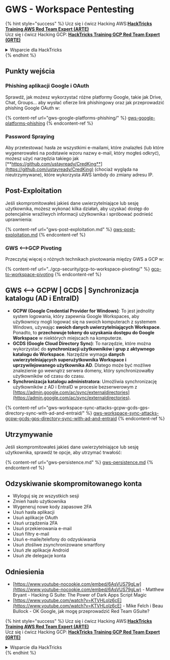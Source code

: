 # GWS - Workspace Pentesting

{% hint style="success" %}
Ucz się i ćwicz Hacking AWS:<img src="../../.gitbook/assets/image (1).png" alt="" data-size="line">[**HackTricks Training AWS Red Team Expert (ARTE)**](https://training.hacktricks.xyz/courses/arte)<img src="../../.gitbook/assets/image (1).png" alt="" data-size="line">\
Ucz się i ćwicz Hacking GCP: <img src="../../.gitbook/assets/image (2).png" alt="" data-size="line">[**HackTricks Training GCP Red Team Expert (GRTE)**<img src="../../.gitbook/assets/image (2).png" alt="" data-size="line">](https://training.hacktricks.xyz/courses/grte)

<details>

<summary>Wsparcie dla HackTricks</summary>

* Sprawdź [**plany subskrypcyjne**](https://github.com/sponsors/carlospolop)!
* **Dołącz do** 💬 [**grupy Discord**](https://discord.gg/hRep4RUj7f) lub [**grupy telegramowej**](https://t.me/peass) lub **śledź** nas na **Twitterze** 🐦 [**@hacktricks\_live**](https://twitter.com/hacktricks\_live)**.**
* **Podziel się trikami hackingowymi, przesyłając PR-y do** [**HackTricks**](https://github.com/carlospolop/hacktricks) i [**HackTricks Cloud**](https://github.com/carlospolop/hacktricks-cloud) repozytoriów github.

</details>
{% endhint %}

## Punkty wejścia

### Phishing aplikacji Google i OAuth

Sprawdź, jak możesz wykorzystać różne platformy Google, takie jak Drive, Chat, Groups... aby wysłać ofierze link phishingowy oraz jak przeprowadzić phishing Google OAuth w:

{% content-ref url="gws-google-platforms-phishing/" %}
[gws-google-platforms-phishing](gws-google-platforms-phishing/)
{% endcontent-ref %}

### Password Spraying

Aby przetestować hasła ze wszystkimi e-mailami, które znalazłeś (lub które wygenerowałeś na podstawie wzoru nazwy e-mail, który mogłeś odkryć), możesz użyć narzędzia takiego jak [**https://github.com/ustayready/CredKing**](https://github.com/ustayready/CredKing) (chociaż wygląda na nieutrzymywane), które wykorzysta AWS lambdy do zmiany adresu IP.

## Post-Exploitation

Jeśli skompromitowałeś jakieś dane uwierzytelniające lub sesję użytkownika, możesz wykonać kilka działań, aby uzyskać dostęp do potencjalnie wrażliwych informacji użytkownika i spróbować podnieść uprawnienia:

{% content-ref url="gws-post-exploitation.md" %}
[gws-post-exploitation.md](gws-post-exploitation.md)
{% endcontent-ref %}

### GWS <-->GCP Pivoting

Przeczytaj więcej o różnych technikach pivotowania między GWS a GCP w:

{% content-ref url="../gcp-security/gcp-to-workspace-pivoting/" %}
[gcp-to-workspace-pivoting](../gcp-security/gcp-to-workspace-pivoting/)
{% endcontent-ref %}

## GWS <--> GCPW | GCDS | Synchronizacja katalogu (AD i EntraID)

* **GCPW (Google Credential Provider for Windows)**: To jest jednolity system logowania, który zapewnia Google Workspaces, aby użytkownicy mogli logować się na swoich komputerach z systemem Windows, używając **swoich danych uwierzytelniających Workspace**. Ponadto, to **przechowuje tokeny do uzyskania dostępu do Google Workspace** w niektórych miejscach na komputerze.
* **GCDS (Google Cloud Directory Sync)**: To narzędzie, które można wykorzystać do **synchronizacji użytkowników i grup z aktywnego katalogu do Workspace**. Narzędzie wymaga **danych uwierzytelniających superużytkownika Workspace i uprzywilejowanego użytkownika AD**. Dlatego może być możliwe znalezienie go wewnątrz serwera domeny, który synchronizowałby użytkowników od czasu do czasu.
* **Synchronizacja katalogu administratora**: Umożliwia synchronizację użytkowników z AD i EntraID w procesie bezserwerowym z [https://admin.google.com/ac/sync/externaldirectories](https://admin.google.com/ac/sync/externaldirectories).

{% content-ref url="gws-workspace-sync-attacks-gcpw-gcds-gps-directory-sync-with-ad-and-entraid/" %}
[gws-workspace-sync-attacks-gcpw-gcds-gps-directory-sync-with-ad-and-entraid](gws-workspace-sync-attacks-gcpw-gcds-gps-directory-sync-with-ad-and-entraid/)
{% endcontent-ref %}

## Utrzymywanie

Jeśli skompromitowałeś jakieś dane uwierzytelniające lub sesję użytkownika, sprawdź te opcje, aby utrzymać trwałość:

{% content-ref url="gws-persistence.md" %}
[gws-persistence.md](gws-persistence.md)
{% endcontent-ref %}

## Odzyskiwanie skompromitowanego konta

* Wyloguj się ze wszystkich sesji
* Zmień hasło użytkownika
* Wygeneruj nowe kody zapasowe 2FA
* Usuń hasła aplikacji
* Usuń aplikacje OAuth
* Usuń urządzenia 2FA
* Usuń przekierowania e-mail
* Usuń filtry e-mail
* Usuń e-maile/telefony do odzyskiwania
* Usuń złośliwe zsynchronizowane smartfony
* Usuń złe aplikacje Android
* Usuń złe delegacje konta

## Odniesienia

* [https://www.youtube-nocookie.com/embed/6AsVUS79gLw](https://www.youtube-nocookie.com/embed/6AsVUS79gLw) - Matthew Bryant - Hacking G Suite: The Power of Dark Apps Script Magic
* [https://www.youtube.com/watch?v=KTVHLolz6cE](https://www.youtube.com/watch?v=KTVHLolz6cE) - Mike Felch i Beau Bullock - OK Google, jak mogę przeprowadzić Red Team GSuite?

{% hint style="success" %}
Ucz się i ćwicz Hacking AWS:<img src="../../.gitbook/assets/image (1).png" alt="" data-size="line">[**HackTricks Training AWS Red Team Expert (ARTE)**](https://training.hacktricks.xyz/courses/arte)<img src="../../.gitbook/assets/image (1).png" alt="" data-size="line">\
Ucz się i ćwicz Hacking GCP: <img src="../../.gitbook/assets/image (2).png" alt="" data-size="line">[**HackTricks Training GCP Red Team Expert (GRTE)**<img src="../../.gitbook/assets/image (2).png" alt="" data-size="line">](https://training.hacktricks.xyz/courses/grte)

<details>

<summary>Wsparcie dla HackTricks</summary>

* Sprawdź [**plany subskrypcyjne**](https://github.com/sponsors/carlospolop)!
* **Dołącz do** 💬 [**grupy Discord**](https://discord.gg/hRep4RUj7f) lub [**grupy telegramowej**](https://t.me/peass) lub **śledź** nas na **Twitterze** 🐦 [**@hacktricks\_live**](https://twitter.com/hacktricks\_live)**.**
* **Podziel się trikami hackingowymi, przesyłając PR-y do** [**HackTricks**](https://github.com/carlospolop/hacktricks) i [**HackTricks Cloud**](https://github.com/carlospolop/hacktricks-cloud) repozytoriów github.

</details>
{% endhint %}
